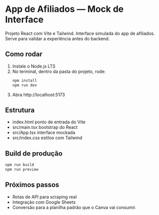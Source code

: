 # App de Afiliados — Mock de Interface

Projeto React com Vite e Tailwind. Interface simulada do app de afiliados. Serve para validar a experiência antes do backend.

## Como rodar

1. Instale o Node.js LTS
2. No terminal, dentro da pasta do projeto, rode:
   ```bash
   npm install
   npm run dev
   ```
3. Abra http://localhost:5173

## Estrutura

- index.html ponto de entrada do Vite
- src/main.tsx bootstrap do React
- src/App.tsx interface mockada
- src/index.css estilos com Tailwind

## Build de produção

```bash
npm run build
npm run preview
```

## Próximos passos

- Rotas de API para scraping real
- Integração com Google Sheets
- Conversão para a planilha padrão que o Canva vai consumir.

